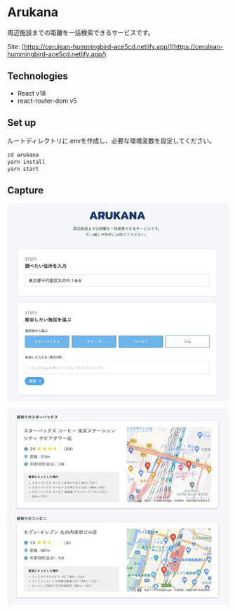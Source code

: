 # Arukana

周辺施設までの距離を一括検索できるサービスです。

Site: [https://cerulean-hummingbird-ace5cd.netlify.app/](https://cerulean-hummingbird-ace5cd.netlify.app/)

## Technologies

- React v18
- react-router-dom v5

## Set up

ルートディレクトリに.envを作成し、必要な環境変数を設定してください。
```
cd arukana
yarn install
yarn start
```

## Capture
![](./src/images/screenshot_form.jpg)

![](./src/images/screenshot_results.jpg)
